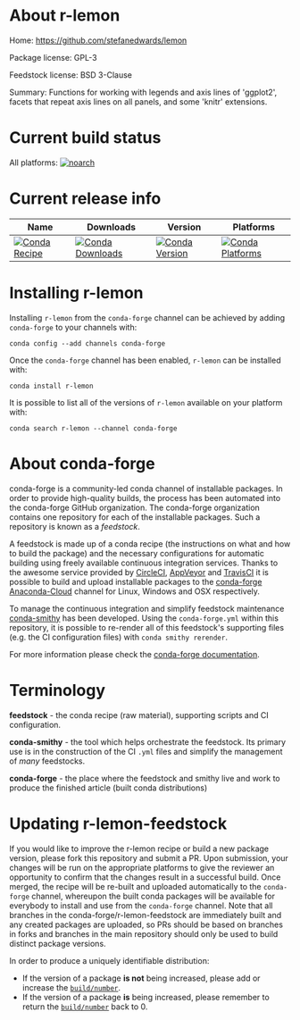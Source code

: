 About r-lemon
=============

Home: https://github.com/stefanedwards/lemon

Package license: GPL-3

Feedstock license: BSD 3-Clause

Summary: Functions for working with legends and axis lines of 'ggplot2', facets that repeat axis lines on all panels, and some 'knitr' extensions.



Current build status
====================

All platforms:
[![noarch](https://img.shields.io/circleci/project/github/conda-forge/r-lemon-feedstock/master.svg?label=noarch)](https://circleci.com/gh/conda-forge/r-lemon-feedstock)

Current release info
====================

| Name | Downloads | Version | Platforms |
| --- | --- | --- | --- |
| [![Conda Recipe](https://img.shields.io/badge/recipe-r--lemon-green.svg)](https://anaconda.org/conda-forge/r-lemon) | [![Conda Downloads](https://img.shields.io/conda/dn/conda-forge/r-lemon.svg)](https://anaconda.org/conda-forge/r-lemon) | [![Conda Version](https://img.shields.io/conda/vn/conda-forge/r-lemon.svg)](https://anaconda.org/conda-forge/r-lemon) | [![Conda Platforms](https://img.shields.io/conda/pn/conda-forge/r-lemon.svg)](https://anaconda.org/conda-forge/r-lemon) |

Installing r-lemon
==================

Installing `r-lemon` from the `conda-forge` channel can be achieved by adding `conda-forge` to your channels with:

```
conda config --add channels conda-forge
```

Once the `conda-forge` channel has been enabled, `r-lemon` can be installed with:

```
conda install r-lemon
```

It is possible to list all of the versions of `r-lemon` available on your platform with:

```
conda search r-lemon --channel conda-forge
```


About conda-forge
=================

conda-forge is a community-led conda channel of installable packages.
In order to provide high-quality builds, the process has been automated into the
conda-forge GitHub organization. The conda-forge organization contains one repository
for each of the installable packages. Such a repository is known as a *feedstock*.

A feedstock is made up of a conda recipe (the instructions on what and how to build
the package) and the necessary configurations for automatic building using freely
available continuous integration services. Thanks to the awesome service provided by
[CircleCI](https://circleci.com/), [AppVeyor](https://www.appveyor.com/)
and [TravisCI](https://travis-ci.org/) it is possible to build and upload installable
packages to the [conda-forge](https://anaconda.org/conda-forge)
[Anaconda-Cloud](https://anaconda.org/) channel for Linux, Windows and OSX respectively.

To manage the continuous integration and simplify feedstock maintenance
[conda-smithy](https://github.com/conda-forge/conda-smithy) has been developed.
Using the ``conda-forge.yml`` within this repository, it is possible to re-render all of
this feedstock's supporting files (e.g. the CI configuration files) with ``conda smithy rerender``.

For more information please check the [conda-forge documentation](https://conda-forge.org/docs/).

Terminology
===========

**feedstock** - the conda recipe (raw material), supporting scripts and CI configuration.

**conda-smithy** - the tool which helps orchestrate the feedstock.
                   Its primary use is in the construction of the CI ``.yml`` files
                   and simplify the management of *many* feedstocks.

**conda-forge** - the place where the feedstock and smithy live and work to
                  produce the finished article (built conda distributions)


Updating r-lemon-feedstock
==========================

If you would like to improve the r-lemon recipe or build a new
package version, please fork this repository and submit a PR. Upon submission,
your changes will be run on the appropriate platforms to give the reviewer an
opportunity to confirm that the changes result in a successful build. Once
merged, the recipe will be re-built and uploaded automatically to the
`conda-forge` channel, whereupon the built conda packages will be available for
everybody to install and use from the `conda-forge` channel.
Note that all branches in the conda-forge/r-lemon-feedstock are
immediately built and any created packages are uploaded, so PRs should be based
on branches in forks and branches in the main repository should only be used to
build distinct package versions.

In order to produce a uniquely identifiable distribution:
 * If the version of a package **is not** being increased, please add or increase
   the [``build/number``](https://conda.io/docs/user-guide/tasks/build-packages/define-metadata.html#build-number-and-string).
 * If the version of a package **is** being increased, please remember to return
   the [``build/number``](https://conda.io/docs/user-guide/tasks/build-packages/define-metadata.html#build-number-and-string)
   back to 0.
